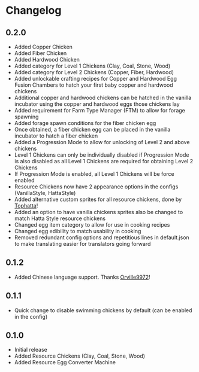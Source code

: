 # Changelog

## 0.2.0
- Added Copper Chicken
- Added Fiber Chicken
- Added Hardwood Chicken
- Added category for Level 1 Chickens (Clay, Coal, Stone, Wood)
- Added category for Level 2 Chickens (Copper, Fiber, Hardwood)
- Added unlockable crafting recipes for Copper and Hardwood Egg Fusion Chambers to hatch your first baby copper and hardwood chickens
- Additional copper and hardwood chickens can be hatched in the vanilla incubator using the copper and hardwood eggs those chickens lay
- Added requirement for Farm Type Manager (FTM) to allow for forage spawning
- Added forage spawn conditions for the fiber chicken egg
- Once obtained, a fiber chicken egg can be placed in the vanilla incubator to hatch a fiber chicken
- Added a Progression Mode to allow for unlocking of Level 2 and above chickens
- Level 1 Chickens can only be individually disabled if Progression Mode is also disabled as all Level 1 Chickens are required for obtaining Level 2 Chickens
- If Progression Mode is enabled, all Level 1 Chickens will be force enabled
- Resource Chickens now have 2 appearance options in the configs (VanillaStyle, HattaStyle)
- Added alternative custom sprites for all resource chickens, done by [Tophatta](https://www.nexusmods.com/stardewvalley/users/54445652)!
- Added an option to have vanilla chickens sprites also be changed to match Hatta Style resource chickens
- Changed egg item category to allow for use in cooking recipes
- Changed egg edibility to match usability in cooking
- Removed redundant config options and repetitious lines in default.json to make translating easier for translators going forward

## 0.1.2
- Added Chinese language support. Thanks [Orville9972](https://www.nexusmods.com/users/73926958)!

## 0.1.1
- Quick change to disable swimming chickens by default (can be enabled in the config)

## 0.1.0
- Initial release
- Added Resource Chickens (Clay, Coal, Stone, Wood)
- Added Resource Egg Converter Machine
